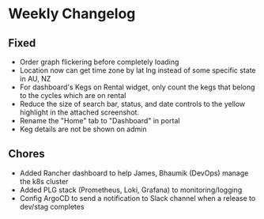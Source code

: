 # Weekly Changelog
## Fixed
- Order graph flickering before completely loading 
- Location now can get time zone by lat lng instead of some specific state in AU, NZ
- For dashboard's Kegs on Rental widget, only count the kegs that belong to the cycles which are on rental
- Reduce the size of search bar, status, and date controls to the yellow highlight in the attached screenshot.  
- Rename the "Home" tab to "Dashboard" in portal
- Keg details are not be shown on admin
    
## Chores
- Added Rancher dashboard to help James, Bhaumik (DevOps) manage the k8s cluster
- Added PLG stack (Prometheus, Loki, Grafana) to monitoring/logging
- Config ArgoCD to send a notification to Slack channel when a release to dev/stag completes